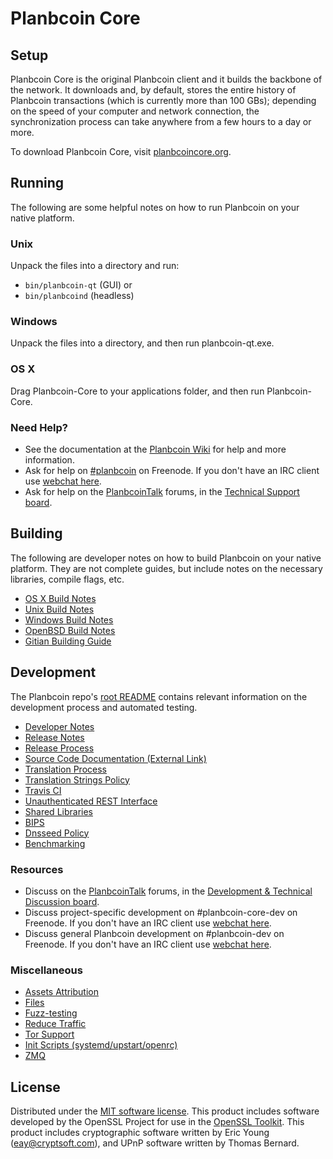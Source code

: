 Planbcoin Core
=============

Setup
---------------------
Planbcoin Core is the original Planbcoin client and it builds the backbone of the network. It downloads and, by default, stores the entire history of Planbcoin transactions (which is currently more than 100 GBs); depending on the speed of your computer and network connection, the synchronization process can take anywhere from a few hours to a day or more.

To download Planbcoin Core, visit [planbcoincore.org](https://planbcoincore.org/en/releases/).

Running
---------------------
The following are some helpful notes on how to run Planbcoin on your native platform.

### Unix

Unpack the files into a directory and run:

- `bin/planbcoin-qt` (GUI) or
- `bin/planbcoind` (headless)

### Windows

Unpack the files into a directory, and then run planbcoin-qt.exe.

### OS X

Drag Planbcoin-Core to your applications folder, and then run Planbcoin-Core.

### Need Help?

* See the documentation at the [Planbcoin Wiki](https://en.planbcoin.it/wiki/Main_Page)
for help and more information.
* Ask for help on [#planbcoin](http://webchat.freenode.net?channels=planbcoin) on Freenode. If you don't have an IRC client use [webchat here](http://webchat.freenode.net?channels=planbcoin).
* Ask for help on the [PlanbcoinTalk](https://planbcointalk.org/) forums, in the [Technical Support board](https://planbcointalk.org/index.php?board=4.0).

Building
---------------------
The following are developer notes on how to build Planbcoin on your native platform. They are not complete guides, but include notes on the necessary libraries, compile flags, etc.

- [OS X Build Notes](build-osx.md)
- [Unix Build Notes](build-unix.md)
- [Windows Build Notes](build-windows.md)
- [OpenBSD Build Notes](build-openbsd.md)
- [Gitian Building Guide](gitian-building.md)

Development
---------------------
The Planbcoin repo's [root README](/README.md) contains relevant information on the development process and automated testing.

- [Developer Notes](developer-notes.md)
- [Release Notes](release-notes.md)
- [Release Process](release-process.md)
- [Source Code Documentation (External Link)](https://dev.visucore.com/planbcoin/doxygen/)
- [Translation Process](translation_process.md)
- [Translation Strings Policy](translation_strings_policy.md)
- [Travis CI](travis-ci.md)
- [Unauthenticated REST Interface](REST-interface.md)
- [Shared Libraries](shared-libraries.md)
- [BIPS](bips.md)
- [Dnsseed Policy](dnsseed-policy.md)
- [Benchmarking](benchmarking.md)

### Resources
* Discuss on the [PlanbcoinTalk](https://planbcointalk.org/) forums, in the [Development & Technical Discussion board](https://planbcointalk.org/index.php?board=6.0).
* Discuss project-specific development on #planbcoin-core-dev on Freenode. If you don't have an IRC client use [webchat here](http://webchat.freenode.net/?channels=planbcoin-core-dev).
* Discuss general Planbcoin development on #planbcoin-dev on Freenode. If you don't have an IRC client use [webchat here](http://webchat.freenode.net/?channels=planbcoin-dev).

### Miscellaneous
- [Assets Attribution](assets-attribution.md)
- [Files](files.md)
- [Fuzz-testing](fuzzing.md)
- [Reduce Traffic](reduce-traffic.md)
- [Tor Support](tor.md)
- [Init Scripts (systemd/upstart/openrc)](init.md)
- [ZMQ](zmq.md)

License
---------------------
Distributed under the [MIT software license](/COPYING).
This product includes software developed by the OpenSSL Project for use in the [OpenSSL Toolkit](https://www.openssl.org/). This product includes
cryptographic software written by Eric Young ([eay@cryptsoft.com](mailto:eay@cryptsoft.com)), and UPnP software written by Thomas Bernard.
